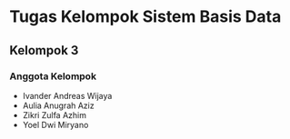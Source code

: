 # Tugas Kelompok Sistem Basis Data
Kelompok 3
---------------
### Anggota Kelompok
* Ivander Andreas Wijaya
* Aulia Anugrah Aziz
* Zikri Zulfa Azhim
* Yoel Dwi Miryano